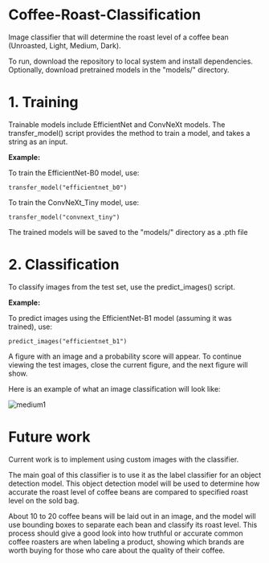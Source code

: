 # Coffee-Roast-Classification
Image classifier that will determine the roast level of a coffee bean (Unroasted, Light, Medium, Dark). 

To run, download the repository to local system and install dependencies. Optionally, download pretrained models in the "models/" directory.

# 1. Training
Trainable models include EfficientNet and ConvNeXt models.
The transfer_model() script provides the method to train a model, and takes a string as an input.

**Example:**

To train the EfficientNet-B0 model, use:

```transfer_model("efficientnet_b0")```

To train the ConvNeXt_Tiny model, use:

```transfer_model("convnext_tiny")```

The trained models will be saved to the "models/" directory as a .pth file

# 2. Classification

To classify images from the test set, use the predict_images() script.

**Example:**

To predict images using the EfficientNet-B1 model (assuming it was trained), use:

```predict_images("efficientnet_b1")```

A figure with an image and a probability score will appear. To continue viewing the test images, close the current figure, and the next figure will show.

Here is an example of what an image classification will look like:

![medium1](https://github.com/gariasmarin/Coffee-Roast-Classification/assets/58484718/d3551b23-1f83-4b9d-908c-d32da1f3a129)




# Future work
Current work is to implement using custom images with the classifier.

The main goal of this classifier is to use it as the label classifier for an object detection model. 
This object detection model will be used to determine how accurate the roast level of coffee beans are compared to specified roast level on the sold bag.

About 10 to 20 coffee beans will be laid out in an image, and the model will use bounding boxes to separate each bean and classify its roast level.
This process should give a good look into how truthful or accurate common coffee roasters are when labeling a product, showing which brands are worth buying for those who care about the quality of their coffee.
